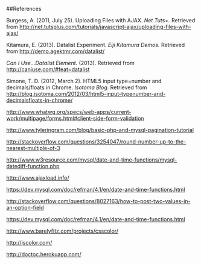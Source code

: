 ##References

Burgess, A. (2011, July 25). Uploading Files with AJAX. *Net Tuts+.* Retrieved from http://net.tutsplus.com/tutorials/javascript-ajax/uploading-files-with-ajax/

Kitamura, E. (2013). Datalist Experiment. *Eiji Kitamura Demos.* Retrieved from http://demo.agektmr.com/datalist/

*Can I Use...Datalist Element.* (2013). Retrieved from http://caniuse.com/#feat=datalist

Simone, T. D. (2012, March 2). HTML5 input type=number and decimals/floats in Chrome. *Isotoma Blog.* Retrieved from http://blog.isotoma.com/2012/03/html5-input-typenumber-and-decimalsfloats-in-chrome/

http://www.whatwg.org/specs/web-apps/current-work/multipage/forms.html#client-side-form-validation

http://www.tyleringram.com/blog/basic-php-and-mysql-pagination-tutorial

http://stackoverflow.com/questions/3254047/round-number-up-to-the-nearest-multiple-of-3

http://www.w3resource.com/mysql/date-and-time-functions/mysql-datediff-function.php

http://www.ajaxload.info/

https://dev.mysql.com/doc/refman/4.1/en/date-and-time-functions.html

http://stackoverflow.com/questions/8027163/how-to-post-two-values-in-an-option-field

https://dev.mysql.com/doc/refman/4.1/en/date-and-time-functions.html

http://www.barelyfitz.com/projects/csscolor/

http://jscolor.com/

http://doctoc.herokuapp.com/